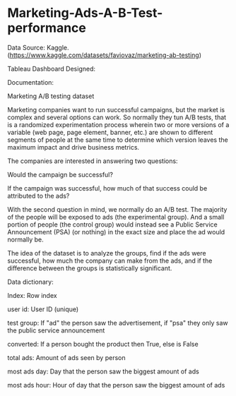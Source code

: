 # Marketing-Ads-A-B-Test-performance

Data Source: Kaggle.(https://www.kaggle.com/datasets/faviovaz/marketing-ab-testing)

Tableau Dashboard Designed: 

Documentation: 

Marketing A/B testing dataset

Marketing companies want to run successful campaigns, but the market is complex and several options can work. So normally they tun A/B tests, that is a randomized experimentation process wherein two or more versions of a variable (web page, page element, banner, etc.) are shown to different segments of people at the same time to determine which version leaves the maximum impact and drive business metrics.

The companies are interested in answering two questions:

Would the campaign be successful?

If the campaign was successful, how much of that success could be attributed to the ads?

With the second question in mind, we normally do an A/B test. The majority of the people will be exposed to ads (the experimental group). And a small portion of people (the control group) would instead see a Public Service Announcement (PSA) (or nothing) in the exact size and place the ad would normally be.

The idea of the dataset is to analyze the groups, find if the ads were successful, how much the company can make from the ads, and if the difference between the groups is statistically significant.

Data dictionary:

Index: Row index

user id: User ID (unique)

test group: If "ad" the person saw the advertisement, if "psa" they only saw the public service announcement

converted: If a person bought the product then True, else is False

total ads: Amount of ads seen by person

most ads day: Day that the person saw the biggest amount of ads

most ads hour: Hour of day that the person saw the biggest amount of ads